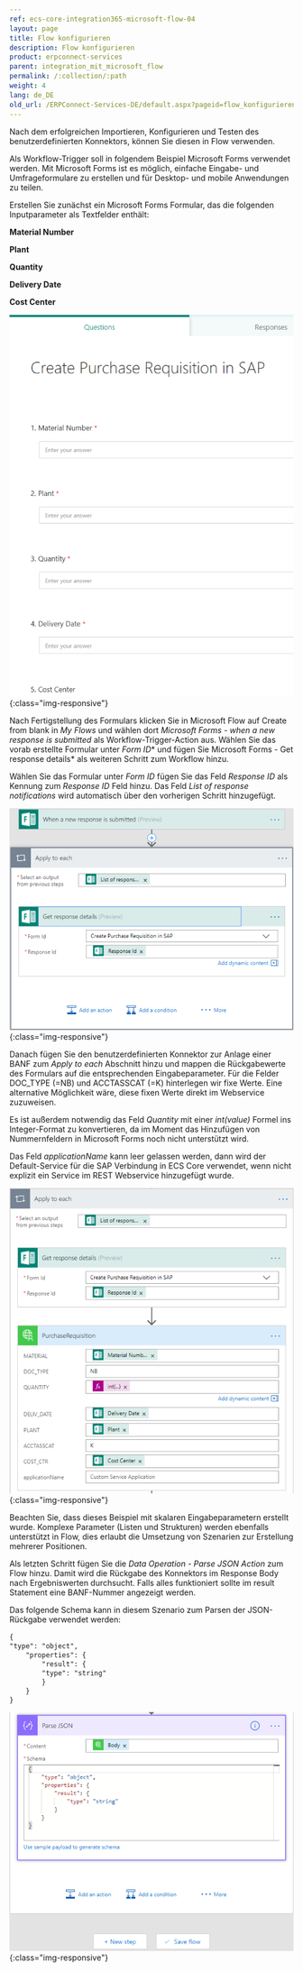 ```yaml
---
ref: ecs-core-integration365-microsoft-flow-04
layout: page
title: Flow konfigurieren
description: Flow konfigurieren
product: erpconnect-services
parent: integration_mit_microsoft_flow
permalink: /:collection/:path
weight: 4
lang: de_DE
old_url: /ERPConnect-Services-DE/default.aspx?pageid=flow_konfigurieren
---
```


Nach dem erfolgreichen Importieren, Konfigurieren und Testen des benutzerdefinierten Konnektors, können Sie diesen in Flow verwenden.  

Als Workflow-Trigger soll in folgendem Beispiel Microsoft Forms verwendet werden. Mit Microsoft Forms ist es möglich, einfache Eingabe- und Umfrageformulare zu erstellen und für Desktop- und mobile Anwendungen zu teilen.  


Erstellen Sie zunächst ein Microsoft Forms Formular, das die folgenden Inputparameter als Textfelder enthält:



**Material Number** 

**Plant**

**Quantity**

**Delivery Date**

**Cost Center** 

![ecscore_flow_9](/img/content/ecscore_flow_9.png){:class="img-responsive"}

Nach Fertigstellung des Formulars klicken Sie in Microsoft Flow auf Create from blank in *My Flows* und wählen dort *Microsoft Forms - when a new response is submitted*  als Workflow-Trigger-Action aus. Wählen Sie das vorab erstellte Formular unter *Form ID** und fügen Sie Microsoft Forms - Get response details* als weiteren Schritt zum Workflow hinzu. 

Wählen Sie das Formular unter *Form ID*  fügen Sie das Feld *Response ID* als Kennung zum *Response ID* Feld hinzu. Das Feld *List of response notifications* wird automatisch über den vorherigen Schritt hinzugefügt.  

![ecscore_flow_10](/img/content/ecscore_flow_10.png){:class="img-responsive"}

Danach fügen Sie den benutzerdefinierten Konnektor zur Anlage einer BANF zum *Apply to each* Abschnitt hinzu und mappen die Rückgabewerte des Formulars auf die entsprechenden Eingabeparameter. Für die Felder DOC_TYPE (=NB) und ACCTASSCAT (=K) hinterlegen wir fixe Werte. Eine alternative Möglichkeit wäre, diese fixen Werte direkt im Webservice zuzuweisen. 

Es ist außerdem notwendig das Feld *Quantity* mit einer *int(value)* Formel ins Integer-Format zu konvertieren, da im Moment 
das Hinzufügen von Nummernfeldern in Microsoft Forms noch nicht unterstützt wird. 

Das Feld *applicationName* kann leer gelassen werden, dann wird der Default-Service für die SAP Verbindung in ECS Core verwendet, wenn nicht explizit ein Service im REST Webservice hinzugefügt wurde.   

![ecscore_flow_11](/img/content/ecscore_flow_11.png){:class="img-responsive"}

Beachten Sie, dass dieses Beispiel mit skalaren Eingabeparametern erstellt wurde. Komplexe Parameter (Listen und Strukturen) werden 
ebenfalls unterstützt in Flow, dies erlaubt die Umsetzung von Szenarien zur Erstellung mehrerer Positionen. 
 
Als letzten Schritt fügen Sie die *Data Operation - Parse JSON Action* zum Flow hinzu. Damit wird die Rückgabe des Konnektors im Response Body nach Ergebniswerten durchsucht. Falls alles funktioniert sollte im result  Statement eine BANF-Nummer angezeigt werden.

Das folgende Schema kann in diesem Szenario zum Parsen der JSON-Rückgabe verwendet werden: 

```
{
"type": "object",
	"properties": {
		"result": {
		"type": "string"
		}
	}
}
```

![ecscore_flow_12](/img/content/ecscore_flow_12.png){:class="img-responsive"}